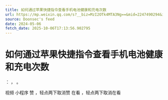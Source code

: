```yaml
---
title: 如何通过苹果快捷指令查看手机电池健康和充电次数
url: https://mp.weixin.qq.com/s?__biz=MzI2OTk4MTA3Ng==&mid=2247490294&idx=3&sn=034f1ecb1bbaab3e483ecd67e4b93bb5
source: Doonsec's feed
date: 2024-05-06
fetch_date: 2025-10-06T17:13:56.902795
---
```


# 如何通过苹果快捷指令查看手机电池健康和充电次数

：
，
。

视频
小程序
赞
，轻点两下取消赞
在看
，轻点两下取消在看
